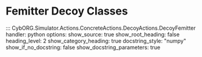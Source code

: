 # Femitter Decoy Classes
::: CybORG.Simulator.Actions.ConcreteActions.DecoyActions.DecoyFemitter
    handler: python
    options:
        show_source: true
        show_root_heading: false
        heading_level: 2
        show_category_heading: true
        docstring_style: "numpy"
        show_if_no_docstring: false
        show_docstring_parameters: true